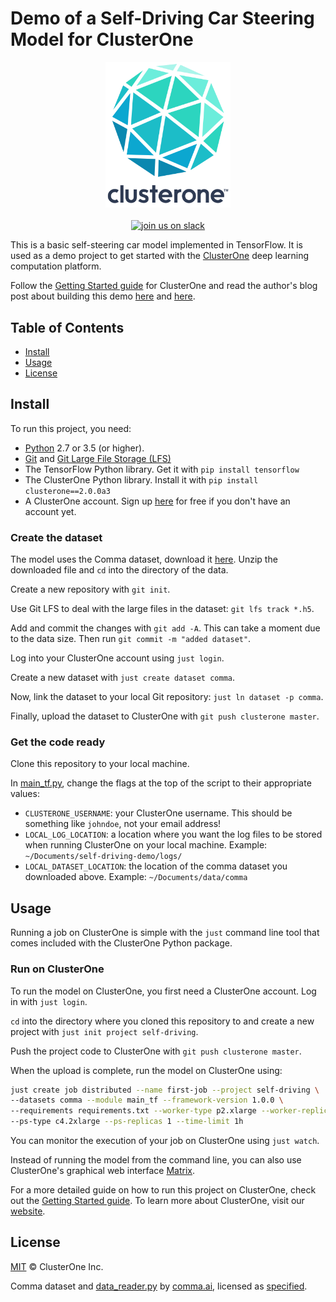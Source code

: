 # Demo of a Self-Driving Car Steering Model for ClusterOne

<p align="center">
<img src="co_logo.png" alt="ClusterOne" width="200">
<br>
<br>
<a href="https://slackin-altdyjrdgq.now.sh"><img src="https://slackin-altdyjrdgq.now.sh/badge.svg" alt="join us on slack"></a>
</p>

This is a basic self-steering car model implemented in TensorFlow. It is used as a demo project to get started with the [ClusterOne](https://clusterone.com) deep learning computation platform.


Follow the [Getting Started guide](https://docs.clusterone.com/v1.0/docs/get-started) for ClusterOne and read the author's blog post about building this demo [here](https://medium.com/towards-data-science/what-i-learnt-building-a-simple-self-steering-car-in-tensorflow-c8d7cab6f6d) and [here](https://medium.com/@malomarrec/how-to-write-distributed-tensorflow-code-with-an-example-on-tensorport-70bf3306adcb).


## Table of Contents

- [Install](#install)
- [Usage](#usage)
- [License](#license)

## Install

To run this project, you need:

- [Python](https://python.org) 2.7 or 3.5 (or higher).
- [Git](https://git-scm.com/) and [Git Large File Storage (LFS)](https://git-lfs.github.com/)
- The TensorFlow Python library. Get it with `pip install tensorflow`
- The ClusterOne Python library. Install it with `pip install clusterone==2.0.0a3`
- A ClusterOne account. Sign up [here](https://clusterone.com) for free if you don't have an account yet.

### Create the dataset

The model uses the Comma dataset, download it [here](https://tensorport-public.s3.amazonaws.com/comma-train.zip). Unzip the downloaded file and `cd` into the directory of the data.

Create a new repository with `git init`.

Use Git LFS to deal with the large files in the dataset: `git lfs track *.h5`.

Add and commit the changes with `git add -A`. This can take a moment due to the data size. Then run `git commit -m "added dataset"`.

Log into your ClusterOne account using `just login`.

Create a new dataset with `just create dataset comma`.

Now, link the dataset to your local Git repository: `just ln dataset -p comma`.

Finally, upload the dataset to ClusterOne with `git push clusterone master`.

### Get the code ready

Clone this repository to your local machine.

In [main_tf.py](/main_tf.py), change the flags at the top of the script to their appropriate values:

- `CLUSTERONE_USERNAME`: your ClusterOne username. This should be something like `johndoe`, not your email address!
- `LOCAL_LOG_LOCATION`: a location where you want the log files to be stored when running ClusterOne on your local machine. Example: `~/Documents/self-driving-demo/logs/`
- `LOCAL_DATASET_LOCATION`: the location of the comma dataset you downloaded above. Example: `~/Documents/data/comma`

## Usage

Running a job on ClusterOne is simple with the `just` command line tool that comes included with the ClusterOne Python package.

### Run on ClusterOne

To run the model on ClusterOne, you first need a ClusterOne account. Log in with `just login`.

`cd` into the directory where you cloned this repository to and create a new project with `just init project self-driving`.

Push the project code to ClusterOne with `git push clusterone master`.

When the upload is complete, run the model on ClusterOne using:

```bash
just create job distributed --name first-job --project self-driving \
--datasets comma --module main_tf --framework-version 1.0.0 \
--requirements requirements.txt --worker-type p2.xlarge --worker-replicas 3 \
--ps-type c4.2xlarge --ps-replicas 1 --time-limit 1h
```

You can monitor the execution of your job on ClusterOne using `just watch`.

Instead of running the model from the command line, you can also use ClusterOne's graphical web interface [Matrix](https://clusterone.com/matrix).

For a more detailed guide on how to run this project on ClusterOne, check out the [Getting Started guide](https://docs.clusterone.com/v1.0/docs/get-started). To learn more about ClusterOne, visit our [website](https://clusterone.com).

## License

[MIT](LICENSE) © ClusterOne Inc.

Comma dataset and [data_reader.py](utils/data_reader.py) by [comma.ai](https://github.com/commaai/research), licensed as [specified](LICENSE_COMMA).
